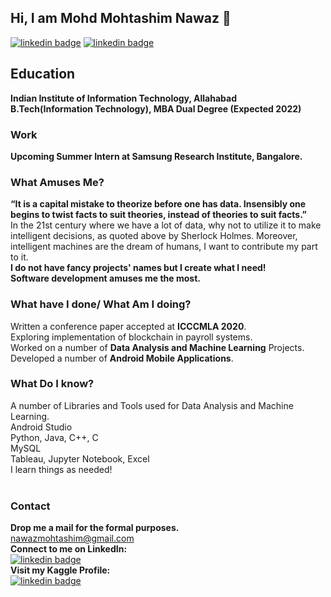 ## Hi, I am Mohd Mohtashim Nawaz 👋
[![linkedin badge](https://img.shields.io/badge/LinkedIn-mohd--mohtashim--nawaz-blue)](https://www.linkedin.com/in/mohd-mohtashim-nawaz-423812148/)
[![linkedin badge](https://img.shields.io/badge/Kaggle-mohtashimnawaz-blue)](https://www.kaggle.com/mohtashimnawaz)

## Education
**Indian Institute of Information Technology, Allahabad** <br>
**B.Tech(Information Technology), MBA Dual Degree (Expected 2022)**

### Work
**Upcoming Summer Intern at Samsung Research Institute, Bangalore.**

### What Amuses Me?
**“It is a capital mistake to theorize before one has data. Insensibly one begins to twist facts to suit theories, instead of theories to suit facts.”**<br>
In the 21st century where we have a lot of data, why not to utilize it to make intelligent decisions, as quoted above by Sherlock Holmes. Moreover, intelligent machines are the dream of humans, I want to contribute my part to it.
<br>
**I do not have fancy projects' names but I create what I need!** <br>
**Software development amuses me the most.** <br>

### What have I done/ What Am I doing?<br>
Written a conference paper accepted at **ICCCMLA 2020**.<br>
Exploring implementation of blockchain in payroll systems. <br>
Worked on a number of **Data Analysis and Machine Learning** Projects.<br>
Developed a number of **Android Mobile Applications**.<br>

### What Do I know?<br>
A number of Libraries and Tools used for Data Analysis and Machine Learning. <br>
Android Studio <br>
Python, Java, C++, C <br>
MySQL <br>
Tableau, Jupyter Notebook, Excel<br>
I learn things as needed!
<br>
<br>

### Contact
**Drop me a mail for the formal purposes.**<br>
[nawazmohtashim@gmail.com](mailto:nawazmohtashim@gmail.com)<br>
**Connect to me on LinkedIn:**<br>
[![linkedin badge](https://img.shields.io/badge/LinkedIn-mohd--mohtashim--nawaz-blue)](https://www.linkedin.com/in/mohd-mohtashim-nawaz-423812148/)<br>
**Visit my Kaggle Profile:**<br>
[![linkedin badge](https://img.shields.io/badge/Kaggle-mohtashimnawaz-blue)](https://www.kaggle.com/mohtashimnawaz)<br>

